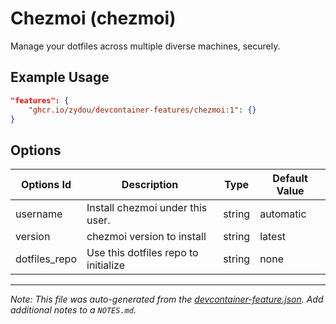 
# Chezmoi (chezmoi)

Manage your dotfiles across multiple diverse machines, securely.

## Example Usage

```json
"features": {
    "ghcr.io/zydou/devcontainer-features/chezmoi:1": {}
}
```

## Options

| Options Id | Description | Type | Default Value |
|-----|-----|-----|-----|
| username | Install chezmoi under this user. | string | automatic |
| version | chezmoi version to install | string | latest |
| dotfiles_repo | Use this dotfiles repo to initialize | string | none |



---

_Note: This file was auto-generated from the [devcontainer-feature.json](https://github.com/zydou/devcontainer-features/blob/main/src/chezmoi/devcontainer-feature.json).  Add additional notes to a `NOTES.md`._
